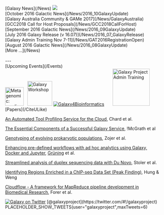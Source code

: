 <div class='bottomBoxHome'>


<div class='bottomBoxNews'>
<div class='bottomBoxSectionHeader'>[Galaxy News](/News) <a href='http://feed43.com/galaxynews.xml'><img src='/Images/Icons/RSSIcon16x16.gif' /></a>
</div>
[October 2016 Galactic News](/News/2016_10GalaxyUpdate)<br />
[Galaxy Australia Community & GAMe 2017](/News/GalaxyAustralia)<br />
[GCC2018 Call for Host Proposals](/News/GCC2018CallForHost)<br />
[September 2016 Galactic News](/News/2016_09GalaxyUpdate)<br />
[July 2016 Galaxy Release (v 16.07)](/News/2016_07_GalaxyRelease)<br />
[Galaxy Admin Training Nov 7-11](/News/GAT2016RegistrationOpen)<br />
[August 2016 Galactic News](/News/2016_08GalaxyUpdate)<br />
[More ...](/News)<br />
<br />
---
<div class='bottomBoxSectionHeader'>[Upcoming Events](/Events)</div>
<div class='center'>
<a href='http://bioinfo.genotoul.fr/index.php?id=34&tx_seminars_pi1%5BshowUid%5D=83'><img src='/Images/Logos/GenoToulLogo.png' alt='Metagenomic: amplicon analysis' height="60" /></a> &nbsp;
<a href='https://www.facebook.com/events/1593583060947735/'><img src='/Images/Logos/CBioVikingsTrans.png' alt='Galaxy Workshop' height="80" /></a>
<a href='http://www.france-bioinformatique.fr/en/evenements/galaxy4bioinformatics'><img src='/Images/Logos/IFBGalaxyWG.png' alt=' Galaxy4Bioinformatics'  /></a>
&nbsp;&nbsp;&nbsp;&nbsp;&nbsp;
<a href='/Events/AdminTraining2016'><img src='/Images/Logos/AdminTraining2016-500.png' alt='Galaxy Project Admin Training' width=120" /></a></div>
</div>


<div class='bottomBoxHighlight'>
<div class='bottomBoxSectionHeader'>[Papers](/CiteULike)</div>

[An Automated Tool Profiling Service for the Cloud](http://dx.doi.org/10.1109/ccgrid.2016.57), Chard et al.

[The Essential Components of a Successful Galaxy Service](http://dx.doi.org/10.1007/s10723-016-9379-6), !McGrath et al

[Genotyping of evolving prokaryotic populations](https://peerj.com/preprints/2449/), Zojer et al.

[Enhancing pre-defined workflows with ad hoc analytics using Galaxy, Docker and Jupyter](http://dx.doi.org/10.1101/075457), [Grüning](/BjoernGruening) et al.

[Streamlined analysis of duplex sequencing data with Du Novo](http://genomebiology.biomedcentral.com/articles/10.1186/s13059-016-1039-4), Stoler et al.

[Identifying Regions Enriched in a ChIP-seq Data Set (Peak Finding)](http://dx.doi.org/10.1101/pdb.prot093187), Hung & Weng 

[Cloudflow - A framework for MapReduce pipeline development in Biomedical Research](https://figshare.com/articles/Cloudflow_A_Framework_for_MapReduce_Pipeline_Development_in_Biomedical_Research/1424739), Forer et al.

</div> 


<div class='bottomBoxTwitter'>
<div class='bottomBoxSectionHeader'><a href='https://twitter.com/#!/galaxyproject'><img src='/Images/Logos/TwitterBirdTiny.png' alt='Galaxy on Twitter' /></a> [@galaxyproject](https://twitter.com/#!/galaxyproject)</div> PLACEHOLDER_SHOW_TWEETS(user="galaxyproject",maxTweets=6) 
</div>

</div>
